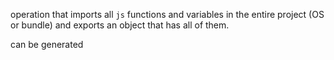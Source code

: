 operation that imports all `js` functions and variables in the entire project (OS or bundle) and exports an object that has all of them.

can be generated
